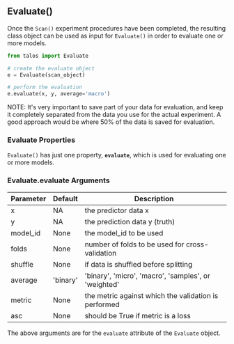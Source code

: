 ## Evaluate()

Once the `Scan()` experiment procedures have been completed, the resulting class object can be used as input for `Evaluate()` in order to evaluate one or more models.

```python
from talos import Evaluate

# create the evaluate object
e = Evaluate(scan_object)

# perform the evaluation
e.evaluate(x, y, average='macro')
```

NOTE: It's very important to save part of your data for evaluation, and keep it completely separated from the data you use for the actual experiment. A good approach would be where 50% of the data is saved for evaluation.

### Evaluate Properties

`Evaluate()` has just one property, **`evaluate`**, which is used for evaluating one or more models.

### Evaluate.evaluate Arguments

Parameter | Default | Description
--------- | ------- | -----------
x | NA | the predictor data x
y | NA | the prediction data y (truth)
model_id | None | the model_id to be used
folds | None | number of folds to be used for cross-validation
shuffle | None | if data is shuffled before splitting
average | 'binary' | 'binary', 'micro', 'macro', 'samples', or 'weighted'
metric | None | the metric against which the validation is performed
asc | None | should be True if metric is a loss

The above arguments are for the <code>evaluate</code> attribute of the <code>Evaluate</code> object.

